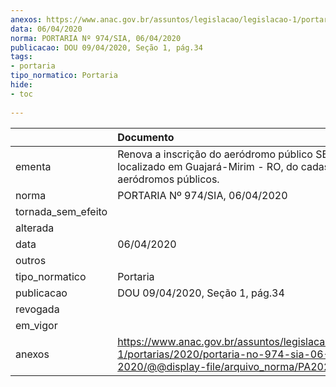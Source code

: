 ```yaml
---
anexos: https://www.anac.gov.br/assuntos/legislacao/legislacao-1/portarias/2020/portaria-no-974-sia-06-04-2020/@@display-file/arquivo_norma/PA2020-0974.pdf
data: 06/04/2020
norma: PORTARIA Nº 974/SIA, 06/04/2020
publicacao: DOU 09/04/2020, Seção 1, pág.34
tags:
- portaria
tipo_normatico: Portaria
hide: 
- toc 
 
---
```


|                    | Documento                                                                                                                                           |
|:-------------------|:----------------------------------------------------------------------------------------------------------------------------------------------------|
| ementa             | Renova a inscrição do aeródromo público SBGM localizado em Guajará-Mirim - RO, do cadastro de aeródromos públicos.                                  |
| norma              | PORTARIA Nº 974/SIA, 06/04/2020                                                                                                                     |
| tornada_sem_efeito |                                                                                                                                                     |
| alterada           |                                                                                                                                                     |
| data               | 06/04/2020                                                                                                                                          |
| outros             |                                                                                                                                                     |
| tipo_normatico     | Portaria                                                                                                                                            |
| publicacao         | DOU 09/04/2020, Seção 1, pág.34                                                                                                                     |
| revogada           |                                                                                                                                                     |
| em_vigor           |                                                                                                                                                     |
| anexos             | https://www.anac.gov.br/assuntos/legislacao/legislacao-1/portarias/2020/portaria-no-974-sia-06-04-2020/@@display-file/arquivo_norma/PA2020-0974.pdf |